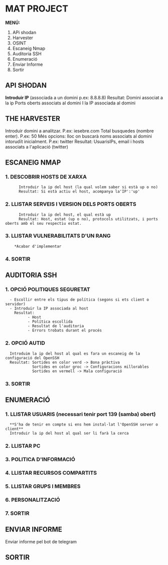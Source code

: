 # MAT PROJECT
**MENÚ:**
1. APi shodan
2. Harvester
3. OSINT
4. Escaneig Nmap
5. Auditoria SSH
6. Enumeració
7. Enviar Informe
8. Sortir

## API SHODAN
   **Introduir IP** (associada a un domini p.ex: 8.8.8.8)
   Resultat: Domini associat a la ip
            Ports oberts associats al domini
            I la IP associada al domini
## THE HARVESTER
   Introduir domini a analitzar. P.ex: iesebre.com
   Total busquedes (nombre enter). P.ex: 50
   Més opcions: lloc on buscarà noms associats al domini intorudït inicialment. P.ex: twitter
   Resultat: UsuarisIPs, email i hosts associats a l'aplicació (twitter)
   
## ESCANEIG NMAP
   ### 1. DESCOBRIR HOSTS DE XARXA
          Introduir la ip del host (la qual volem saber si està up o no)
          Resultat: Si està actiu el host, acompanya la'IP':'up'
   ### 2. LLISTAR SERVEIS I VERSION DELS PORTS OBERTS
          Introduir la ip del host, el qual està up
          Resultat: Host, estat (up o no), protocols utilitzats, i ports oberts amb el seu respectiu estat.
          
   ### 3. LLISTAR VULNERABILITATS D'UN RANG
        *Acabar d'implementar
   ### 4. SORTIR

## AUDITORIA SSH
  ### 1. OPCIÓ POLITIQUES SEGURETAT
      - Escollir entre els tipus de política (segons si ets client o servidor)
      - Introduir la IP associada al host
        Resultat:
              - Host
              - Política escollida
              - Resultat de l'auditoria
              - Errors trobats durant el procés
              
  ### 2. OPCIÓ AUTID
      Introduim la ip del host al qual es fara un escaneig de la configuració del OpenSSH
      Resultat: Sortides en color verd -> Bona pràctiva
                Sortides en color groc -> Configuracions millorables
                Sortides en vermell -> Mala configuració
  ### 3. SORTIR

## ENUMERACIÓ
  ### 1. LLISTAR USUARIS (necessari tenir port 139 (samba) obert)
      **S'ha de tenir en compte si ens hem instal·lat l'OpenSSH server o client**
      Introduir la ip del host al qual ser li farà la cerca

              
  ### 2. LLISTAR PC
  ### 3. POLITICA D'INFORMACIÓ
  ### 4. LLISTAR RECURSOS COMPARTITS
  ### 5. LLISTAR GRUPS I MEMBRES
  ### 6. PERSONALITZACIÓ
  ### 7. SORTIR
 
## ENVIAR INFORME
   Enviar informe pel bot de telegram
## SORTIR
  
  
  
  
    
      
        


   

